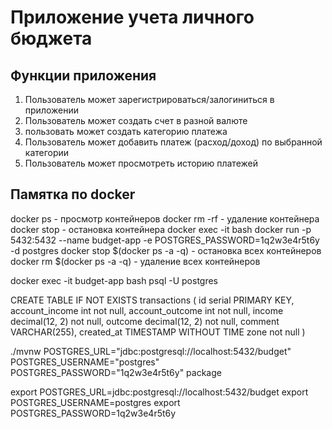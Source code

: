 # Приложение учета личного бюджета
## Функции приложения
1. Пользователь может зарегистрироваться/залогиниться в приложении
2. Пользователь может создать счет в разной валюте
3. пользовать может создать категорию платежа
4. Пользователь может добавить платеж (расход/доход) по выбранной категории
5. Пользователь может просмотреть историю платежей

## Памятка по docker
docker ps - просмотр контейнеров
docker rm -rf <name> - удаление контейнера
docker stop <name> - остановка контейнера
docker exec -it  <name> bash
docker run -p 5432:5432 --name budget-app -e POSTGRES_PASSWORD=1q2w3e4r5t6y -d postgres
docker stop $(docker ps -a -q) - остановка всех контейнеров
docker rm $(docker ps -a -q) - удаление всех контейнеров

docker exec -it budget-app bash
psql -U postgres

CREATE TABLE IF NOT EXISTS transactions (
	id serial PRIMARY KEY,
	account_income int not null,
	account_outcome int not null,
	income decimal(12, 2) not null,
	outcome decimal(12, 2) not null,
	comment VARCHAR(255),
	created_at TIMESTAMP WITHOUT TIME zone not null
)

./mvnw POSTGRES_URL="jdbc:postgresql://localhost:5432/budget" POSTGRES_USERNAME="postgres" POSTGRES_PASSWORD="1q2w3e4r5t6y" package

export POSTGRES_URL=jdbc:postgresql://localhost:5432/budget
export POSTGRES_USERNAME=postgres 
export POSTGRES_PASSWORD=1q2w3e4r5t6y 